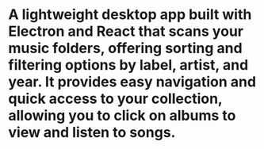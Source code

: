 # A lightweight desktop app built with Electron and React that scans your music folders, offering sorting and filtering options by label, artist, and year. It provides easy navigation and quick access to your collection, allowing you to click on albums to view and listen to songs.